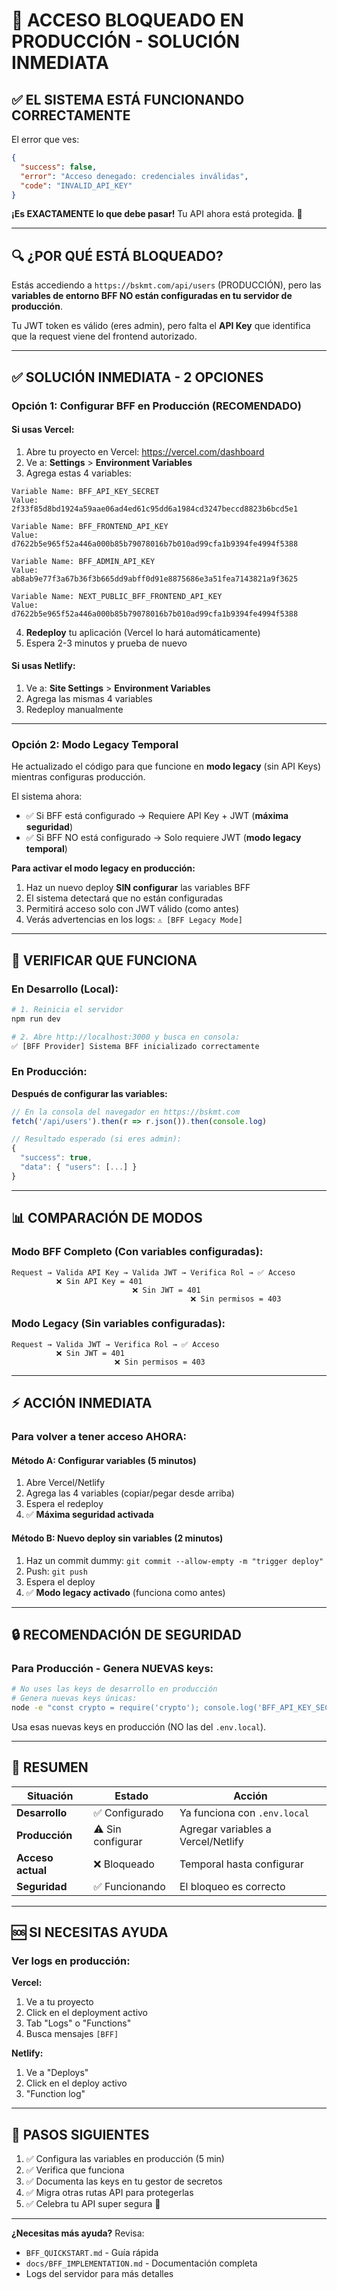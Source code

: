 # 🚨 ACCESO BLOQUEADO EN PRODUCCIÓN - SOLUCIÓN INMEDIATA

## ✅ **EL SISTEMA ESTÁ FUNCIONANDO CORRECTAMENTE**

El error que ves:
```json
{
  "success": false,
  "error": "Acceso denegado: credenciales inválidas",
  "code": "INVALID_API_KEY"
}
```

**¡Es EXACTAMENTE lo que debe pasar!** Tu API ahora está protegida. 🎉

---

## 🔍 **¿POR QUÉ ESTÁ BLOQUEADO?**

Estás accediendo a `https://bskmt.com/api/users` (PRODUCCIÓN), pero las **variables de entorno BFF NO están configuradas en tu servidor de producción**.

Tu JWT token es válido (eres admin), pero falta el **API Key** que identifica que la request viene del frontend autorizado.

---

## ✅ **SOLUCIÓN INMEDIATA - 2 OPCIONES**

### **Opción 1: Configurar BFF en Producción (RECOMENDADO)**

#### Si usas **Vercel**:

1. Abre tu proyecto en Vercel: https://vercel.com/dashboard
2. Ve a: **Settings** > **Environment Variables**
3. Agrega estas 4 variables:

```
Variable Name: BFF_API_KEY_SECRET
Value: 2f33f85d8bd1924a59aae06ad4ed61c95dd6a1984cd3247beccd8823b6bcd5e1

Variable Name: BFF_FRONTEND_API_KEY
Value: d7622b5e965f52a446a000b85b79078016b7b010ad99cfa1b9394fe4994f5388

Variable Name: BFF_ADMIN_API_KEY
Value: ab8ab9e77f3a67b36f3b665dd9abff0d91e8875686e3a51fea7143821a9f3625

Variable Name: NEXT_PUBLIC_BFF_FRONTEND_API_KEY
Value: d7622b5e965f52a446a000b85b79078016b7b010ad99cfa1b9394fe4994f5388
```

4. **Redeploy** tu aplicación (Vercel lo hará automáticamente)
5. Espera 2-3 minutos y prueba de nuevo

#### Si usas **Netlify**:

1. Ve a: **Site Settings** > **Environment Variables**
2. Agrega las mismas 4 variables
3. Redeploy manualmente

---

### **Opción 2: Modo Legacy Temporal**

He actualizado el código para que funcione en **modo legacy** (sin API Keys) mientras configuras producción.

El sistema ahora:
- ✅ Si BFF está configurado → Requiere API Key + JWT (**máxima seguridad**)
- ✅ Si BFF NO está configurado → Solo requiere JWT (**modo legacy temporal**)

**Para activar el modo legacy en producción:**

1. Haz un nuevo deploy **SIN configurar** las variables BFF
2. El sistema detectará que no están configuradas
3. Permitirá acceso solo con JWT válido (como antes)
4. Verás advertencias en los logs: `⚠️ [BFF Legacy Mode]`

---

## 🧪 **VERIFICAR QUE FUNCIONA**

### En Desarrollo (Local):

```bash
# 1. Reinicia el servidor
npm run dev

# 2. Abre http://localhost:3000 y busca en consola:
✅ [BFF Provider] Sistema BFF inicializado correctamente
```

### En Producción:

**Después de configurar las variables:**

```javascript
// En la consola del navegador en https://bskmt.com
fetch('/api/users').then(r => r.json()).then(console.log)

// Resultado esperado (si eres admin):
{
  "success": true,
  "data": { "users": [...] }
}
```

---

## 📊 **COMPARACIÓN DE MODOS**

### Modo BFF Completo (Con variables configuradas):
```
Request → Valida API Key → Valida JWT → Verifica Rol → ✅ Acceso
          ❌ Sin API Key = 401
                           ❌ Sin JWT = 401
                                        ❌ Sin permisos = 403
```

### Modo Legacy (Sin variables configuradas):
```
Request → Valida JWT → Verifica Rol → ✅ Acceso
          ❌ Sin JWT = 401
                       ❌ Sin permisos = 403
```

---

## ⚡ **ACCIÓN INMEDIATA**

### Para volver a tener acceso AHORA:

#### **Método A: Configurar variables (5 minutos)**
1. Abre Vercel/Netlify
2. Agrega las 4 variables (copiar/pegar desde arriba)
3. Espera el redeploy
4. ✅ **Máxima seguridad activada**

#### **Método B: Nuevo deploy sin variables (2 minutos)**
1. Haz un commit dummy: `git commit --allow-empty -m "trigger deploy"`
2. Push: `git push`
3. Espera el deploy
4. ✅ **Modo legacy activado** (funciona como antes)

---

## 🔒 **RECOMENDACIÓN DE SEGURIDAD**

### Para Producción - Genera NUEVAS keys:

```bash
# No uses las keys de desarrollo en producción
# Genera nuevas keys únicas:
node -e "const crypto = require('crypto'); console.log('BFF_API_KEY_SECRET=' + crypto.randomBytes(32).toString('hex')); console.log('BFF_FRONTEND_API_KEY=' + crypto.randomBytes(32).toString('hex')); console.log('BFF_ADMIN_API_KEY=' + crypto.randomBytes(32).toString('hex'));"
```

Usa esas nuevas keys en producción (NO las del `.env.local`).

---

## 📝 **RESUMEN**

| Situación | Estado | Acción |
|-----------|--------|--------|
| **Desarrollo** | ✅ Configurado | Ya funciona con `.env.local` |
| **Producción** | ⚠️  Sin configurar | Agregar variables a Vercel/Netlify |
| **Acceso actual** | ❌ Bloqueado | Temporal hasta configurar |
| **Seguridad** | ✅ Funcionando | El bloqueo es correcto |

---

## 🆘 **SI NECESITAS AYUDA**

### Ver logs en producción:

**Vercel:**
1. Ve a tu proyecto
2. Click en el deployment activo
3. Tab "Logs" o "Functions"
4. Busca mensajes `[BFF]`

**Netlify:**
1. Ve a "Deploys"
2. Click en el deploy activo
3. "Function log"

---

## 🎯 **PASOS SIGUIENTES**

1. ✅ Configura las variables en producción (5 min)
2. ✅ Verifica que funciona
3. ✅ Documenta las keys en tu gestor de secretos
4. ✅ Migra otras rutas API para protegerlas
5. ✅ Celebra tu API super segura 🎉

---

**¿Necesitas más ayuda?** Revisa:
- `BFF_QUICKSTART.md` - Guía rápida
- `docs/BFF_IMPLEMENTATION.md` - Documentación completa
- Logs del servidor para más detalles
